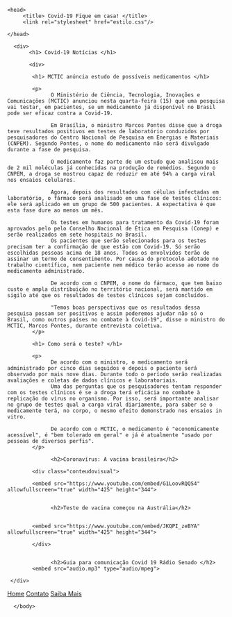 <!DOCTYPE html>
<html>
     
    <head>
         <title> Covid-19 Fique em casa! </title>
         <link rel="stylesheet" href="estilo.css"/>

    </head>
<body>

      <div> 
           <h1> Covid-19 Notícias </h1>

           <div>

            <h1> MCTIC anúncia estudo de possíveis medicamentos </h1>
        
            <p>
                  O Ministério de Ciência, Tecnologia, Inovações e Comunicações (MCTIC) anunciou nesta quarta-feira (15) que uma pesquisa vai testar, em pacientes, se um medicamento já disponível no Brasil pode ser eficaz contra a Covid-19.

                  Em Brasília, o ministro Marcos Pontes disse que a droga teve resultados positivos em testes de laboratório conduzidos por pesquisadores do Centro Nacional de Pesquisa em Energias e Materiais (CNPEM). Segundo Pontes, o nome do medicamento não será divulgado durante a fase de pesquisa.
                  
                  O medicamento faz parte de um estudo que analisou mais de 2 mil moléculas já conhecidas na produção de remédios. Segundo o CNPEM, a droga se mostrou capaz de reduzir em até 94% a carga viral nos ensaios celulares.
                  
                  Agora, depois dos resultados com células infectadas em laboratório, o fármaco será analisado em uma fase de testes clínicos: ele será aplicado em um grupo de 500 pacientes. A expectativa é que esta fase dure ao menos um mês.
                  
                  Os testes em humanos para tratamento da Covid-19 foram aprovados pelo pelo Conselho Nacional de Ética em Pesquisa (Conep) e serão realizados em sete hospitais no Brasil.
                  Os pacientes que serão selecionados para os testes precisam ter a confirmação de que estão com Covid-19. Só serão escolhidas pessoas acima de 18 anos. Todos os envolvidos terão de assinar um termo de consentimento. Por causa do protocolo adotado no trabalho científico, nem paciente nem médico terão acesso ao nome do medicamento administrado.

                  De acordo com o CNPEM, o nome do fármaco, que tem baixo custo e ampla distribuição no território nacional, será mantido em sigilo até que os resultados de testes clínicos sejam concluídos.

                  "Temos boas perspectivas que os resultados dessa pesquisa possam ser positivos e assim poderemos ajudar não só o Brasil, como outros países no combate à Covid-19", disse o ministro do MCTIC, Marcos Pontes, durante entrevista coletiva.  
            </p>

            <h1> Como será o teste? </h1>

            <p>
                  De acordo com o ministro, o medicamento será administrado por cinco dias seguidos e depois o paciente será observado por mais nove dias. Durante todo o período serão realizadas avaliações e coletas de dados clínicos e laboratoriais.
                  Uma das perguntas que os pesquisadores tentam responder com os testes clínicos é se a droga terá eficácia no combate à replicação do vírus no organismo. Por isso, será importante analisar no grupo de testes qual a carga viral diariamente, para saber se o medicamente terá, no corpo, o mesmo efeito demonstrado nos ensaios in vitro.

                  De acordo com o MCTIC, o medicamento é "economicamente acessível", é "bem tolerado em geral" e já é atualmente "usado por pessoas de diversos perfis".
            </p>

                  <h2>Coronavírus: A vacina brasileira</h2>

            <div class="conteudovisual">

            <embed src="https://www.youtube.com/embed/G1LoovRQQS4" allowfullscreen="true" width="425" height="344">
                  
            
                  <h2>Teste de vacina começou na Austrália</h2>
                   
            
            <embed src="https://www.youtube.com/embed/JKQPI_zeBYA" allowfullscreen="true" width="425" height="344">
                  
            </div>

                  
                  <h2>Guia para comunicação Covid 19 Rádio Senado </h2>
            <embed src="audio.mp3" type="audio/mpeg">

     </div>

</style>
   
<div href="navbar">
     <a href="index.html">Home</a>
     <a href="contato.html">Contato</a>
     <a href="saibamais.html">Saiba Mais</a>
     
   </table>
</div>
<div>
</div>
 
      </body>

</html>
